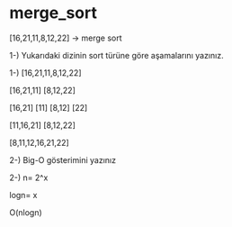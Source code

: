 # merge_sort
[16,21,11,8,12,22] -> merge sort

1-) Yukarıdaki dizinin sort türüne göre aşamalarını yazınız.

1-) [16,21,11,8,12,22]

[16,21,11]    [8,12,22]

[16,21] [11] [8,12] [22]

[11,16,21] [8,12,22]

[8,11,12,16,21,22]

2-) Big-O gösterimini yazınız

2-) n= 2^x 

logn= x

O(nlogn)
